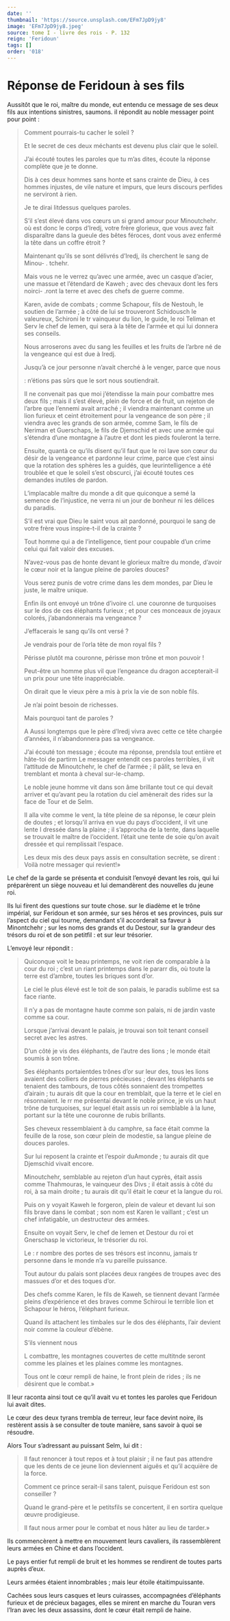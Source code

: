 ```yaml
---
date: ''
thumbnail: 'https://source.unsplash.com/EFm7JpD9jy8'
image: 'EFm7JpD9jy8.jpeg'
source: tome I - livre des rois - P. 132
reign: 'Feridoun'
tags: []
order: '018'
---
```


# Réponse de Feridoun à ses fils

Aussitôt que le roi, maître du monde, eut entendu ce message de ses deux fils aux intentions sinistres, saumons. il répondit au noble messager point pour point :

> Comment pourrais-tu cacher le soleil ?
>
> Et le secret de ces deux méchants est devenu plus clair que le soleil.
>
> J’ai écouté toutes les paroles que tu m’as dites, écoute la réponse complète que je te donne.
>
> Dis à ces deux hommes sans honte et sans crainte de Dieu, à ces hommes injustes, de vile nature et impurs, que leurs discours perfides ne serviront à rien.
>
> Je te dirai litdessus quelques paroles.
>
> S’il s’est élevé dans vos cœurs un si grand amour pour Minoutchehr. où est donc le corps d’Iredj, votre frère glorieux, que vous avez fait disparaître dans la gueule des bêtes féroces, dont vous avez enfermé la tête dans un coffre étroit ?
>
> Maintenant qu’ils se sont délivrés d’Iredj, ils cherchent le sang de Minou-
. tchehr.
>
> Mais vous ne le verrez qu’avec une armée, avec un casque d’acier, une massue et l’étendard de Kaweh ; avec des chevaux dont les fers noirci-
.ront la terre et avec des chefs de guerre comme.
>
> Karen, avide de combats ; comme Schapour, fils de Nestouh, le soutien de l’armée ; à côté de lui se trouveront Schidousch le valeureux, Schironi le tr vainqueur du lion, le guide, le roi Teliman et Serv le chef de Iemen, qui sera à la tête de l’armée et qui lui donnera ses conseils.
>
> Nous arroserons avec du sang les feuilles et les fruits de l’arbre né de la vengeance qui est due à Iredj.
>
> Jusqu’à ce jour personne n’avait cherché à le venger, parce que nous
>
> : n’étions pas sûrs que le sort nous soutiendrait.
>
> Il ne convenait pas que moi j’étendisse la main pour combattre mes deux fils ; mais il s’est élevé, plein de force et de fruit, un rejeton de l’arbre que l’ennemi avait arraché ; il viendra maintenant comme un lion furieux et ceint étroitement pour la vengeance de son père ; il viendra avec les grands de son armée, comme Sam, le fils de Neriman et Guerschaps, le fils de Djemschid et avec une armée qui s’étendra d’une montagne à l’autre et dont les pieds fouleront la terre.
>
> Ensuite, quantà ce qu’ils disent qu’il faut que le roi lave son cœur du désir de la vengeance et pardonne leur crime, parce que c’est ainsi que la rotation des sphères les a guidés, que leurintelligence a été troublée et que le soleil s’est obscurci, j’ai écouté toutes ces demandes inutiles de pardon.
>
> L’implacable maître du monde a dit que quiconque a semé la semence de l’injustice, ne verra ni un jour de bonheur ni les délices du paradis.
>
> S’il est vrai que Dieu le saint vous ait pardonné, pourquoi le sang de votre frère vous inspire-t-il de la crainte ?
>
> Tout homme qui a de l’intelligence, tient pour coupable d’un crime celui qui fait valoir des excuses.
>
> N’avez-vous pas de honte devant le glorieux maître du monde, d’avoir le cœur noir et la langue pleine de paroles douces?
>
> Vous serez punis de votre crime dans les dem mondes, par Dieu le juste, le maître unique.
>
> Enfin ils ont envoyé un trône d’ivoire cl. une couronne de turquoises sur le dos de ces éléphants furieux ; et pour ces monceaux de joyaux colorés, j’abandonnerais ma vengeance ?
>
> J’effacerais le sang qu’ils ont versé ?
>
> Je vendrais pour de l’orla tête de mon royal fils ?
>
> Périsse plutôt ma couronne, périsse mon trône et mon pouvoir !
>
> Peut-être un homme plus vil que l’engeance du dragon accepterait-il un prix pour une tête inappréciable.
>
> On dirait que le vieux père a mis à prix la vie de son noble fils.
>
> Je n’ai point besoin de richesses.
>
> Mais pourquoi tant de paroles ?
>
> A Aussi longtemps que le père d’Iredj vivra avec cette ce tête chargée d’années, il n’abandonnera pas sa vengeance.
>
> J’ai écouté ton message ; écoute ma réponse, prendsla tout entière et hâte-toi de partirm Le messager entendit ces paroles terribles, il vit l’attitude de Minoutchehr, le chef de l’armée ; il pâlit, se leva en tremblant et monta à cheval sur-le-champ.
>
> Le noble jeune homme vit dans son âme brillante tout ce qui devait arriver et qu’avant peu la rotation du ciel amènerait des rides sur la face de Tour et de Selm.
>
> Il alla vite comme le vent, la tête pleine de sa réponse, le cœur plein de doutes ; et lorsqu’il arriva en vue du pays d’occident, il vit une lente I dressée dans la plaine ; il s’approcha de la tente, dans laquelle se trouvait le maître de l’occident. l’était une tente de soie qu’on avait dressée et qui remplissait l’espace.
>
> Les deux mis des deux pays assis en consultation secrète, se dirent : Voilà notre messager qui revient!»

Le chef de la garde se présenta et conduisit l’envoyé devant les rois, qui lui préparèrent un siège nouveau et lui demandèrent des nouvelles du jeune roi.

Ils lui firent des questions sur toute chose. sur le diadème et le trône impérial, sur Feridoun et son armée, sur ses héros et ses provinces, puis sur l’aspect du ciel qui tourne, demandant s’il accorderait sa faveur à Minontchehr ; sur les noms des grands et du Destour, sur la grandeur des trésors du roi et de son petitfil : et sur leur trésorier.

L’envoyé leur répondit :

> Quiconque voit le beau printemps, ne voit rien de comparable à la cour du roi ; c’est un riant printemps dans le pararr dis, où toute la terre est d’ambre, toutes les briques sont d’or.
>
> Le ciel le plus élevé est le toit de son palais, le paradis sublime est sa face riante.
>
> Il n’y a pas de montagne haute comme son palais, ni de jardin vaste comme sa cour.
>
> Lorsque j’arrivai devant le palais, je trouvai son toit tenant conseil secret avec les astres.
>
> D’un côté je vis des éléphants, de l’autre des lions ; le monde était soumis à son trône.
>
> Ses éléphants portaientdes trônes d’or sur leur des, tous les lions avaient des colliers de pierres précieuses ; devant les éléphants se tenaient des tambours, de tous côtés sonnaient des trompettes d’airain ; tu aurais dit que la cour en tremblait, que la terre et le ciel en résonnaient. le rr me présentai devant le noble prince, je vis un haut trône de turquoises, sur lequel était assis un roi semblable à la lune, portant sur la tête une couronne de rubis brillants.
>
> Ses cheveux ressemblaient à du camphre, sa face était comme la feuille de la rose, son cœur plein de modestie, sa langue pleine de douces paroles.
>
> Sur lui reposent la crainte et l’espoir duAmonde ; tu aurais dit que Djemschid vivait encore.
>
> Minoutchehr, semblable au rejeton d’un haut cyprès, était assis comme Thahmouras, le vainqueur des Divs ; il était assis à côté du roi, à sa main droite ; tu aurais dit qu’il était le cœur et la langue du roi.
>
> Puis on y voyait Kaweh le forgeron, plein de valeur et devant lui son fils brave dans le combat ; son nom est Karen le vaillant ; c’est un chef infatigable, un destructeur des armées.
>
> Ensuite on voyait Serv, le chef de Iemen et Destour du roi et Gnerschasp le victorieux, le trésorier du roi.
>
> Le
 : r nombre des portes de ses trésors est inconnu, jamais tr personne dans le monde n’a vu pareille puissance.
>
> Tout autour du palais sont placées deux rangées de troupes avec des massues d’or et des toques d’or.
>
> Des chefs comme Karen, le fils de Kaweh, se tiennent devant l’armée pleins d’expérience et des braves comme Schiroui le terrible lion et Schapour le héros, l’éléphant furieux.
>
> Quand ils attachent les timbales sur le dos des éléphants, l’air devient noir comme la couleur d’ébène.
>
> S’ils viennent nous
>
> L combattre, les montagnes couvertes de cette multitnde seront comme les plaines et les plaines comme les montagnes.
>
> Tous ont le cœur rempli de haine, le front plein de rides ; ils ne désirent que le combat.»

Il leur raconta ainsi tout ce qu’il avait vu et tontes les paroles que Feridoun lui avait dites.

Le cœur des deux tyrans trembla de terreur, leur face devint noire, ils restèrent assis à se consulter de toute manière, sans savoir à quoi se résoudre.

Alors Tour s’adressant au puissant Selm, lui dit :

> Il faut renoncer à tout repos et à tout plaisir ; il ne faut pas attendre que les dents de ce jeune lion deviennent aiguës et qu’il acquière de la force.
>
> Comment ce prince serait-il sans talent, puisque Feridoun est son conseiller ?
>
> Quand le grand-père et le petitsfils se concertent, il en sortira quelque œuvre prodigieuse.
>
> Il faut nous armer pour le combat et nous hâter au lieu de tarder.»

Ils commencèrent à mettre en mouvement leurs cavaliers, ils rassemblèrent leurs armées en Chine et dans l’occident.

Le pays entier fut rempli de bruit et les hommes se rendirent de toutes parts auprès d’eux.

Leurs armées étaient innombrables ; mais leur étoile étaitimpuissante.

Cachées sous leurs casques et leurs cuirasses, accompagnées d’éléphants furieux et de précieux bagages, elles se mirent en marche du Touran vers l’Iran avec les deux assassins, dont le cœur était rempli de haine.
